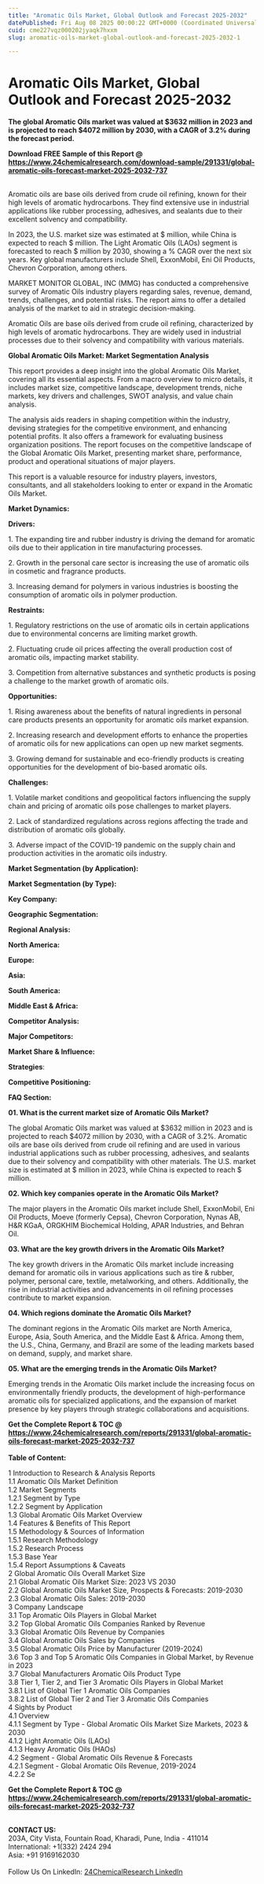 ```yaml
---
title: "Aromatic Oils Market, Global Outlook and Forecast 2025-2032"
datePublished: Fri Aug 08 2025 00:00:22 GMT+0000 (Coordinated Universal Time)
cuid: cme227vqz000202jyaqk7hxxm
slug: aromatic-oils-market-global-outlook-and-forecast-2025-2032-1

---
```


# Aromatic Oils Market, Global Outlook and Forecast 2025-2032

<p>
</p><p><strong>The global Aromatic Oils market was valued at $3632 million in 2023 and is projected to reach $4072 million by 2030, with a CAGR of 3.2% during the forecast period.</strong></p><p>
</p><div><b>Download FREE Sample of this Report @ 
            <a href="https://www.24chemicalresearch.com/download-sample/291331/global-aromatic-oils-forecast-market-2025-2032-737">
            https://www.24chemicalresearch.com/download-sample/291331/global-aromatic-oils-forecast-market-2025-2032-737</a></b></div><br><p>Aromatic oils are base oils derived from crude oil refining, known for their high levels of aromatic hydrocarbons. They find extensive use in industrial applications like rubber processing, adhesives, and sealants due to their excellent solvency and compatibility.</p><p>
</p><p>In 2023, the U.S. market size was estimated at $ million, while China is expected to reach $ million. The Light Aromatic Oils (LAOs) segment is forecasted to reach $ million by 2030, showing a % CAGR over the next six years. Key global manufacturers include Shell, ExxonMobil, Eni Oil Products, Chevron Corporation, among others.</p><p>
</p><p>MARKET MONITOR GLOBAL, INC (MMG) has conducted a comprehensive survey of Aromatic Oils industry players regarding sales, revenue, demand, trends, challenges, and potential risks. The report aims to offer a detailed analysis of the market to aid in strategic decision-making.</p><p>
</p><p>Aromatic Oils are base oils derived from crude oil refining, characterized by high levels of aromatic hydrocarbons. They are widely used in industrial processes due to their solvency and compatibility with various materials.</p><p>
<strong>Global Aromatic Oils Market: Market Segmentation Analysis</strong></p><p>
</p><p>This report provides a deep insight into the global Aromatic Oils Market, covering all its essential aspects. From a macro overview to micro details, it includes market size, competitive landscape, development trends, niche markets, key drivers and challenges, SWOT analysis, and value chain analysis.</p><p>
</p><p>The analysis aids readers in shaping competition within the industry, devising strategies for the competitive environment, and enhancing potential profits. It also offers a framework for evaluating business organization positions. The report focuses on the competitive landscape of the Global Aromatic Oils Market, presenting market share, performance, product and operational situations of major players.</p><p>
</p><p>This report is a valuable resource for industry players, investors, consultants, and all stakeholders looking to enter or expand in the Aromatic Oils Market.</p><p>
<strong>Market Dynamics:</strong></p><p>
<strong>Drivers:</strong></p><p>
</p><p>1. The expanding tire and rubber industry is driving the demand for aromatic oils due to their application in tire manufacturing processes.</p><p>
</p><p>2. Growth in the personal care sector is increasing the use of aromatic oils in cosmetic and fragrance products.</p><p>
</p><p>3. Increasing demand for polymers in various industries is boosting the consumption of aromatic oils in polymer production.</p><p>
<strong>Restraints:</strong></p><p>
</p><p>1. Regulatory restrictions on the use of aromatic oils in certain applications due to environmental concerns are limiting market growth.</p><p>
</p><p>2. Fluctuating crude oil prices affecting the overall production cost of aromatic oils, impacting market stability.</p><p>
</p><p>3. Competition from alternative substances and synthetic products is posing a challenge to the market growth of aromatic oils.</p><p>
<strong>Opportunities:</strong></p><p>
</p><p>1. Rising awareness about the benefits of natural ingredients in personal care products presents an opportunity for aromatic oils market expansion.</p><p>
</p><p>2. Increasing research and development efforts to enhance the properties of aromatic oils for new applications can open up new market segments.</p><p>
</p><p>3. Growing demand for sustainable and eco-friendly products is creating opportunities for the development of bio-based aromatic oils.</p><p>
<strong>Challenges:</strong></p><p>
</p><p>1. Volatile market conditions and geopolitical factors influencing the supply chain and pricing of aromatic oils pose challenges to market players.</p><p>
</p><p>2. Lack of standardized regulations across regions affecting the trade and distribution of aromatic oils globally.</p><p>
</p><p>3. Adverse impact of the COVID-19 pandemic on the supply chain and production activities in the aromatic oils industry.</p><p>
<strong>Market Segmentation (by Application):</strong></p><p>
</p><p>
<strong>Market Segmentation (by Type):</strong></p><p>
</p><p>
<strong>Key Company:</strong></p><p>
</p><p>
<strong>Geographic Segmentation:</strong></p><p>
</p><p>
	</p><p>
<strong>Regional Analysis:</strong></p><p>
</p><p><strong>North America:</strong></p><p>
</p><p>
</p><p><strong>Europe:</strong></p><p>
</p><p>
</p><p><strong>Asia:</strong></p><p>
</p><p>
</p><p><strong>South America:</strong></p><p>
</p><p>
</p><p><strong>Middle East &amp; Africa:</strong></p><p>
</p><p>
<strong>Competitor Analysis:</strong></p><p>
<strong>Major Competitors:</strong></p><p>
</p><p>
<strong>Market Share &amp; Influence:</strong></p><p>
</p><p>
<strong>Strategies</strong>:</p><p>
</p><p>
<strong>Competitive Positioning:</strong></p><p>
</p><p>
<strong>FAQ Section:</strong></p><p>
</p><p><strong>01. What is the current market size of Aromatic Oils Market?</strong></p><p>
</p><p>The global Aromatic Oils market was valued at $3632 million in 2023 and is projected to reach $4072 million by 2030, with a CAGR of 3.2%. Aromatic oils are base oils derived from crude oil refining and are used in various industrial applications such as rubber processing, adhesives, and sealants due to their solvency and compatibility with other materials. The U.S. market size is estimated at $ million in 2023, while China is expected to reach $ million.</p><p>
</p><p><strong>02. Which key companies operate in the Aromatic Oils Market?</strong></p><p>
</p><p>The major players in the Aromatic Oils market include Shell, ExxonMobil, Eni Oil Products, Moeve (formerly Cepsa), Chevron Corporation, Nynas AB, H&amp;R KGaA, ORGKHIM Biochemical Holding, APAR Industries, and Behran Oil.</p><p>
</p><p><strong>03. What are the key growth drivers in the Aromatic Oils Market?</strong></p><p>
</p><p>The key growth drivers in the Aromatic Oils market include increasing demand for aromatic oils in various applications such as tire &amp; rubber, polymer, personal care, textile, metalworking, and others. Additionally, the rise in industrial activities and advancements in oil refining processes contribute to market expansion.</p><p>
</p><p><strong>04. Which regions dominate the Aromatic Oils Market?</strong></p><p>
</p><p>The dominant regions in the Aromatic Oils market are North America, Europe, Asia, South America, and the Middle East &amp; Africa. Among them, the U.S., China, Germany, and Brazil are some of the leading markets based on demand, supply, and market share.</p><p>
</p><p><strong>05. What are the emerging trends in the Aromatic Oils Market?</strong></p><p>
</p><p>Emerging trends in the Aromatic Oils market include the increasing focus on environmentally friendly products, the development of high-performance aromatic oils for specialized applications, and the expansion of market presence by key players through strategic collaborations and acquisitions.</p>

<div><b>Get the Complete Report & TOC @ 
            <a href="https://www.24chemicalresearch.com/reports/291331/global-aromatic-oils-forecast-market-2025-2032-737">
            https://www.24chemicalresearch.com/reports/291331/global-aromatic-oils-forecast-market-2025-2032-737</a></b></div><br>
            <b>Table of Content:</b><p>1 Introduction to Research & Analysis Reports<br />
 1.1 Aromatic Oils Market Definition<br />
 1.2 Market Segments<br />
 1.2.1 Segment by Type<br />
 1.2.2 Segment by Application<br />
 1.3 Global Aromatic Oils Market Overview<br />
 1.4 Features & Benefits of This Report<br />
 1.5 Methodology & Sources of Information<br />
 1.5.1 Research Methodology<br />
 1.5.2 Research Process<br />
 1.5.3 Base Year<br />
 1.5.4 Report Assumptions & Caveats<br />
2 Global Aromatic Oils Overall Market Size<br />
 2.1 Global Aromatic Oils Market Size: 2023 VS 2030<br />
 2.2 Global Aromatic Oils Market Size, Prospects & Forecasts: 2019-2030<br />
 2.3 Global Aromatic Oils Sales: 2019-2030<br />
3 Company Landscape<br />
 3.1 Top Aromatic Oils Players in Global Market<br />
 3.2 Top Global Aromatic Oils Companies Ranked by Revenue<br />
 3.3 Global Aromatic Oils Revenue by Companies<br />
 3.4 Global Aromatic Oils Sales by Companies<br />
 3.5 Global Aromatic Oils Price by Manufacturer (2019-2024)<br />
 3.6 Top 3 and Top 5 Aromatic Oils Companies in Global Market, by Revenue in 2023<br />
 3.7 Global Manufacturers Aromatic Oils Product Type<br />
 3.8 Tier 1, Tier 2, and Tier 3 Aromatic Oils Players in Global Market<br />
 3.8.1 List of Global Tier 1 Aromatic Oils Companies<br />
 3.8.2 List of Global Tier 2 and Tier 3 Aromatic Oils Companies<br />
4 Sights by Product<br />
 4.1 Overview<br />
 4.1.1 Segment by Type - Global Aromatic Oils Market Size Markets, 2023 & 2030<br />
 4.1.2 Light Aromatic Oils (LAOs)<br />
 4.1.3 Heavy Aromatic Oils (HAOs)<br />
 4.2 Segment - Global Aromatic Oils Revenue & Forecasts<br />
 4.2.1 Segment - Global Aromatic Oils Revenue, 2019-2024<br />
 4.2.2 Se</p>

<div><b>Get the Complete Report & TOC @ 
            <a href="https://www.24chemicalresearch.com/reports/291331/global-aromatic-oils-forecast-market-2025-2032-737">
            https://www.24chemicalresearch.com/reports/291331/global-aromatic-oils-forecast-market-2025-2032-737</a></b></div><br>

<b>CONTACT US:</b><br>
            203A, City Vista, Fountain Road, Kharadi, Pune, India - 411014<br>
            International: +1(332) 2424 294<br>
            Asia: +91 9169162030 <br><br>
            Follow Us On LinkedIn: <a href="https://www.linkedin.com/company/24chemicalresearch/">24ChemicalResearch LinkedIn</a>